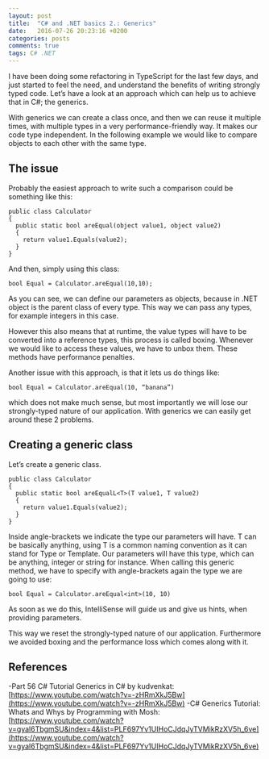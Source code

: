 ```yaml
---
layout: post
title:  "C# and .NET basics 2.: Generics"
date:   2016-07-26 20:23:16 +0200
categories: posts
comments: true
tags: C# .NET
---
```

I have been doing some refactoring in TypeScript for the last few days, and just started to feel the need, and understand the benefits of writing strongly typed code. Let’s have a look at an approach which can help us to achieve that in C#; the generics.

With generics we can create a class once, and then we can reuse it multiple times, with multiple types in a very performance-friendly way. It makes our code type independent.
In the following example we would like to compare objects to each other with the same type.

## The issue
Probably the easiest approach to write such a comparison could be something like this:

```
public class Calculator
{
  public static bool areEqual(object value1, object value2)
  {
    return value1.Equals(value2);
  }
}
```

And then, simply using this class:

```
bool Equal = Calculator.areEqual(10,10);
```

As you can see, we can define our parameters as objects, because in .NET object is the parent class of every type. This way we can pass any types, for example integers in this case.

However this also means that at runtime, the value types will have to be converted into a reference types, this process is called boxing. Whenever we would like to access these values, we have to unbox them. These methods have performance penalties.

Another issue with this approach, is that it lets us do things like:

```
bool Equal = Calculator.areEqual(10, “banana”)
```

which does not make much sense, but most importantly we will lose our strongly-typed nature of our application.
With generics we can easily get around these 2 problems.

## Creating a generic class
Let’s create a generic class.

```
public class Calculator
{
  public static bool areEqualL<T>(T value1, T value2)
  {
    return value1.Equals(value2);
  }
}
```

Inside angle-brackets we indicate the type our parameters will have. T can be basically anything, using T is a common naming convention as it can stand for Type or Template. Our parameters will have this type, which can be anything, integer or string for instance.
When calling this generic method, we have to specify with angle-brackets again the type we are going to use:

```
bool Equal = Calculator.areEqual<int>(10, 10)
```

As soon as we do this, IntelliSense will guide us and give us hints, when providing parameters.

This way we reset the strongly-typed nature of our application. Furthermore we avoided boxing and the performance loss which comes along with it.

## References
  -Part 56 C# Tutorial Generics in C# by kudvenkat: [https://www.youtube.com/watch?v=-zHRmXkJ5Bw](https://www.youtube.com/watch?v=-zHRmXkJ5Bw)
  -C# Generics Tutorial: Whats and Whys by Programming with Mosh: [https://www.youtube.com/watch?v=gyal6TbgmSU&index=4&list=PLF697Yv1UIHoCJdqJyTVMikRzXV5h_6ve](https://www.youtube.com/watch?v=gyal6TbgmSU&index=4&list=PLF697Yv1UIHoCJdqJyTVMikRzXV5h_6ve)
